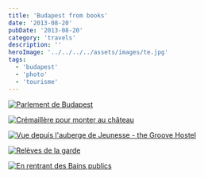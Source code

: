 ```yaml
---
title: 'Budapest from books'
date: '2013-08-20'
pubDate: '2013-08-20'
category: 'travels'
description: ''
heroImage: '../../../../assets/images/te.jpg'
tags:
  - 'budapest'
  - 'photo'
  - 'tourisme'
---
```


[![Parlement de Budapest](http://malparty.fr/wp-content/uploads/2013/08/budapest_in_books3-1024x576.jpg)](http://malparty.fr/wp-content/uploads/2013/08/budapest_in_books3.jpg)

[![Crémaillère pour monter au château](http://malparty.fr/wp-content/uploads/2013/08/budapest_in_books2-1024x576.jpg)](http://malparty.fr/wp-content/uploads/2013/08/budapest_in_books2.jpg)

[![Vue depuis l'auberge de Jeunesse - the Groove Hostel](http://malparty.fr/wp-content/uploads/2013/08/budapest_in_books1-1024x576.jpg)](http://malparty.fr/wp-content/uploads/2013/08/budapest_in_books1.jpg)

[![Relèves de la garde](http://malparty.fr/wp-content/uploads/2013/08/budapest_in_books4-1024x576.jpg)](http://malparty.fr/wp-content/uploads/2013/08/budapest_in_books4.jpg)

[![En rentrant des Bains publics](http://malparty.fr/wp-content/uploads/2013/08/budapest_in_books5-1024x576.jpg)](http://malparty.fr/wp-content/uploads/2013/08/budapest_in_books5.jpg)
